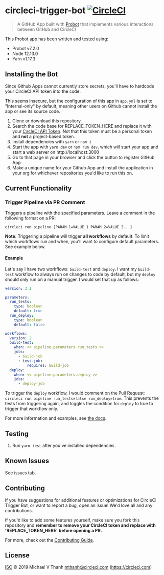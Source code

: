 # circleci-trigger-bot [![CircleCI](https://circleci.com/gh/mvxt/circleci-trigger-bot/tree/master.svg?style=svg&circle-token=5f63bec7e00e0dede15dffd1c84fc12bff6cdb86)](https://circleci.com/gh/mvxt/circleci-trigger-bot/tree/master)

> A GitHub App built with [Probot](https://github.com/probot/probot) that implements various interactions between GitHub and CircleCI

This Probot app has been written and tested using:

- Probot v7.2.0
- Node 12.13.0
- Yarn v1.17.3

## Installing the Bot
Since Github Apps cannot currently store secrets, you'll have to hardcode your CircleCI API token into the code.

This seems insecure, but the configuration of this app in `app.yml` is set to "Internal-only" by default, meaning other users on Github cannot install the app or see its source code.

1. Clone or download this repository.
2. Search the code base for REPLACE_TOKEN_HERE and replace it with your [CircleCI API Token](https://circleci.com/docs/2.0/managing-api-tokens/). Not that this token must be a personal token and **not** a project-based token.
3. Install dependencies with `yarn` or `npm i`
4. Start the app with `yarn dev` or `npm run dev`, which will start your app and start a web server on http://localhost:3000
5. Go to that page in your browser and click the button to register GitHub App
6. Make a unique name for your Github App and install the application in your org for whichever repositories you'd like to run this on.

## Current Functionality
### Trigger Pipeline via PR Comment
Triggers a pipeline with the specified parameters. Leave a comment in the following format on a PR:

`circleci run pipeline [PARAM_1=VALUE_1 PARAM_2=VALUE_2...]`

**Note:** Triggering a pipeline will trigger **all workflows** by default. To limit which workflows run and when, you'll want to configure default parameters. See example below.

#### Example
Let's say I have two workflows: `build-test` and `deploy`. I want my `build-test` workflow to always run on changes to code by default, but my `deploy` should only run on a manual trigger. I would set that up as follows:

```yaml
version: 2.1

parameters:
  run_tests:
    type: boolean
    default: true
  run_deploy:
    type: boolean
    default: false

workflows:
  version: 2
  build-test:
    when: << pipeline.parameters.run_tests >>
    jobs:
      - build-job
      - test-job:
          requires: build-job
  deploy:
    when: << pipeline.parameters.deploy >>
    jobs:
      - deploy-job
```

To trigger the `deploy` workflow, I would comment on the Pull Request: `circleci run pipeline run_tests=false run_deploy=true`. This prevents the tests from triggering again, and toggles the condition for `deploy` to true to trigger that workflow only.

For more information and examples, see [the docs](https://github.com/CircleCI-Public/api-preview-docs/blob/master/docs/conditional-workflows.md).

## Testing
1. Run `yarn test` after you've installed dependencies.

## Known Issues
See issues tab.

## Contributing
If you have suggestions for additional features or optimizations for CircleCI Trigger Bot, or want to report a bug, open an issue! We'd love all and any contributions.

If you'd like to add some features yourself, make sure you fork this repository and **remember to remove your CircleCI token and replace with 'REPLACE_TOKEN_HERE' before opening a PR.**

For more, check out the [Contributing Guide](CONTRIBUTING.md).

## License
[ISC](LICENSE) © 2019 Michael V Thanh <mthanh@circleci.com> (https://circleci.com)
